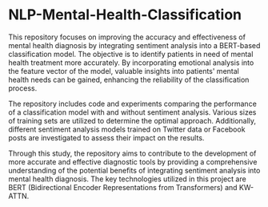 # NLP-Mental-Health-Classification
This repository focuses on improving the accuracy and effectiveness of mental health diagnosis by integrating sentiment analysis into a BERT-based classification model. The objective is to identify patients in need of mental health treatment more accurately. By incorporating emotional analysis into the feature vector of the model, valuable insights into patients' mental health needs can be gained, enhancing the reliability of the classification process.

The repository includes code and experiments comparing the performance of a classification model with and without sentiment analysis. Various sizes of training sets are utilized to determine the optimal approach. Additionally, different sentiment analysis models trained on Twitter data or Facebook posts are investigated to assess their impact on the results.

Through this study, the repository aims to contribute to the development of more accurate and effective diagnostic tools by providing a comprehensive understanding of the potential benefits of integrating sentiment analysis into mental health diagnosis. The key technologies utilized in this project are BERT (Bidirectional Encoder Representations from Transformers) and KW-ATTN.
